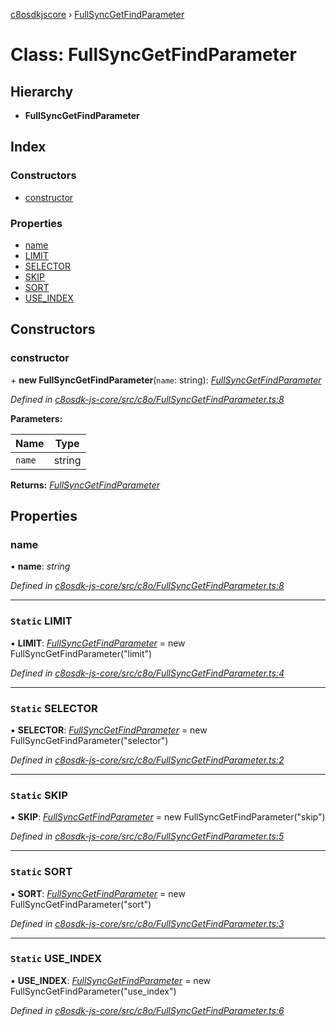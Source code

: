 [c8osdkjscore](../README.md) › [FullSyncGetFindParameter](fullsyncgetfindparameter.md)

# Class: FullSyncGetFindParameter

## Hierarchy

* **FullSyncGetFindParameter**

## Index

### Constructors

* [constructor](fullsyncgetfindparameter.md#constructor)

### Properties

* [name](fullsyncgetfindparameter.md#name)
* [LIMIT](fullsyncgetfindparameter.md#static-limit)
* [SELECTOR](fullsyncgetfindparameter.md#static-selector)
* [SKIP](fullsyncgetfindparameter.md#static-skip)
* [SORT](fullsyncgetfindparameter.md#static-sort)
* [USE_INDEX](fullsyncgetfindparameter.md#static-use_index)

## Constructors

###  constructor

\+ **new FullSyncGetFindParameter**(`name`: string): *[FullSyncGetFindParameter](fullsyncgetfindparameter.md)*

*Defined in [c8osdk-js-core/src/c8o/FullSyncGetFindParameter.ts:8](https://github.com/convertigo/c8osdk-angular/blob/cb8b414/src/c8o/FullSyncGetFindParameter.ts#L8)*

**Parameters:**

Name | Type |
------ | ------ |
`name` | string |

**Returns:** *[FullSyncGetFindParameter](fullsyncgetfindparameter.md)*

## Properties

###  name

• **name**: *string*

*Defined in [c8osdk-js-core/src/c8o/FullSyncGetFindParameter.ts:8](https://github.com/convertigo/c8osdk-angular/blob/cb8b414/src/c8o/FullSyncGetFindParameter.ts#L8)*

___

### `Static` LIMIT

▪ **LIMIT**: *[FullSyncGetFindParameter](fullsyncgetfindparameter.md)* =  new FullSyncGetFindParameter("limit")

*Defined in [c8osdk-js-core/src/c8o/FullSyncGetFindParameter.ts:4](https://github.com/convertigo/c8osdk-angular/blob/cb8b414/src/c8o/FullSyncGetFindParameter.ts#L4)*

___

### `Static` SELECTOR

▪ **SELECTOR**: *[FullSyncGetFindParameter](fullsyncgetfindparameter.md)* =  new FullSyncGetFindParameter("selector")

*Defined in [c8osdk-js-core/src/c8o/FullSyncGetFindParameter.ts:2](https://github.com/convertigo/c8osdk-angular/blob/cb8b414/src/c8o/FullSyncGetFindParameter.ts#L2)*

___

### `Static` SKIP

▪ **SKIP**: *[FullSyncGetFindParameter](fullsyncgetfindparameter.md)* =  new FullSyncGetFindParameter("skip")

*Defined in [c8osdk-js-core/src/c8o/FullSyncGetFindParameter.ts:5](https://github.com/convertigo/c8osdk-angular/blob/cb8b414/src/c8o/FullSyncGetFindParameter.ts#L5)*

___

### `Static` SORT

▪ **SORT**: *[FullSyncGetFindParameter](fullsyncgetfindparameter.md)* =  new FullSyncGetFindParameter("sort")

*Defined in [c8osdk-js-core/src/c8o/FullSyncGetFindParameter.ts:3](https://github.com/convertigo/c8osdk-angular/blob/cb8b414/src/c8o/FullSyncGetFindParameter.ts#L3)*

___

### `Static` USE_INDEX

▪ **USE_INDEX**: *[FullSyncGetFindParameter](fullsyncgetfindparameter.md)* =  new FullSyncGetFindParameter("use_index")

*Defined in [c8osdk-js-core/src/c8o/FullSyncGetFindParameter.ts:6](https://github.com/convertigo/c8osdk-angular/blob/cb8b414/src/c8o/FullSyncGetFindParameter.ts#L6)*
